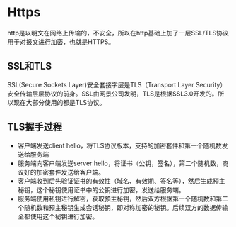 # Https

http是以明文在网络上传输的，不安全，所以在http基础上加了一层SSL/TLS协议用于对报文进行加密，也就是HTTPS。

## SSL和TLS

SSL(Secure Sockets Layer)安全套接字层是TLS（Transport Layer Security）安全传输层层协议的前身。SSL由网景公司发明，TLS是根据SSL3.0开发的。所以现在大部分使用的都是TLS协议。

## TLS握手过程

- 客户端发送client hello，将TLS协议版本，支持的加密套件和第一个随机数发送给服务端
- 服务端向客户端发送server hello，将证书（公钥，签名），第二个随机数，商议好的加密套件发送给客户端。
- 客户端收到后先验证证书的有效性（域名、有效期、签名等），然后生成预主秘钥，这个秘钥使用证书中的公钥进行加密，发送给服务端。
- 服务端使用私钥进行解密，获取预主秘钥，然后双方根据第一个随机数和第二个随机数和预主秘钥生成会话秘钥，即对称加密的秘钥。后续双方的数据传输全都使用这个秘钥进行加密。